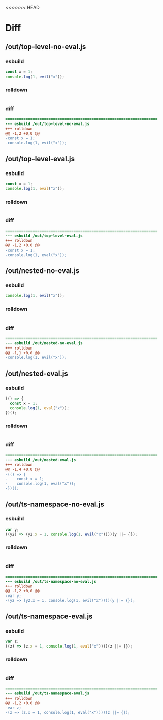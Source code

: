 <<<<<<< HEAD
# Diff
## /out/top-level-no-eval.js
### esbuild
```js
const x = 1;
console.log(1, evil("x"));
```
### rolldown
```js

```
### diff
```diff
===================================================================
--- esbuild	/out/top-level-no-eval.js
+++ rolldown	
@@ -1,2 +0,0 @@
-const x = 1;
-console.log(1, evil("x"));

```
## /out/top-level-eval.js
### esbuild
```js
const x = 1;
console.log(1, eval("x"));
```
### rolldown
```js

```
### diff
```diff
===================================================================
--- esbuild	/out/top-level-eval.js
+++ rolldown	
@@ -1,2 +0,0 @@
-const x = 1;
-console.log(1, eval("x"));

```
## /out/nested-no-eval.js
### esbuild
```js
console.log(1, evil("x"));
```
### rolldown
```js

```
### diff
```diff
===================================================================
--- esbuild	/out/nested-no-eval.js
+++ rolldown	
@@ -1,1 +0,0 @@
-console.log(1, evil("x"));

```
## /out/nested-eval.js
### esbuild
```js
(() => {
  const x = 1;
  console.log(1, eval("x"));
})();
```
### rolldown
```js

```
### diff
```diff
===================================================================
--- esbuild	/out/nested-eval.js
+++ rolldown	
@@ -1,4 +0,0 @@
-(() => {
-    const x = 1;
-    console.log(1, eval("x"));
-})();

```
## /out/ts-namespace-no-eval.js
### esbuild
```js
var y;
((y2) => (y2.x = 1, console.log(1, evil("x"))))(y ||= {});
```
### rolldown
```js

```
### diff
```diff
===================================================================
--- esbuild	/out/ts-namespace-no-eval.js
+++ rolldown	
@@ -1,2 +0,0 @@
-var y;
-(y2 => (y2.x = 1, console.log(1, evil("x"))))(y ||= {});

```
## /out/ts-namespace-eval.js
### esbuild
```js
var z;
((z) => (z.x = 1, console.log(1, eval("x"))))(z ||= {});
```
### rolldown
```js

```
### diff
```diff
===================================================================
--- esbuild	/out/ts-namespace-eval.js
+++ rolldown	
@@ -1,2 +0,0 @@
-var z;
-(z => (z.x = 1, console.log(1, eval("x"))))(z ||= {});

```